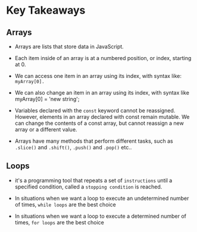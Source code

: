 # Key Takeaways

## Arrays

- Arrays are lists that store data in JavaScript.

- Each item inside of an array is at a numbered position, or index, starting at 0.

- We can access one item in an array using its index, with syntax like: `myArray[0].`

- We can also change an item in an array using its index, with syntax like myArray[0] = 'new string';

- Variables declared with the `const` keyword cannot be reassigned. However, elements in an array declared with const remain mutable. We can change the contents of a const array, but cannot reassign a new array or a different value.

- Arrays have many methods that perform different tasks, such as `.slice()` and `.shift()`, `.push()` and `.pop()` etc..

## Loops

- it's a programming tool that repeats a set of `instructions` until a specified condition, called a `stopping condition` is reached.

- In situations when we want a loop to execute an undetermined number of times, `while loops` are the best choice

- In situations when we want a loop to execute a determined number of times, `for loops` are the best choice
